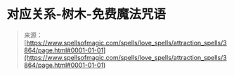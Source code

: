 <!--yml

category: 未分类

date: 2024-06-12 18:37:40

-->

# 对应关系-树木-免费魔法咒语

> 来源：[https://www.spellsofmagic.com/spells/love_spells/attraction_spells/3864/page.html#0001-01-01](https://www.spellsofmagic.com/spells/love_spells/attraction_spells/3864/page.html#0001-01-01)
